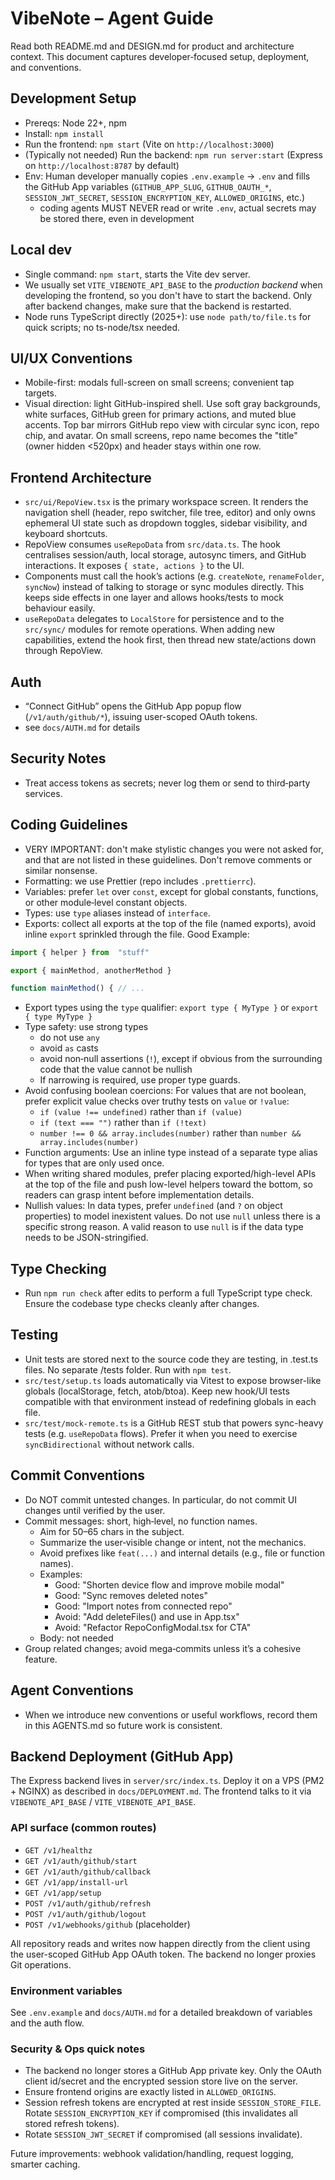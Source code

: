# VibeNote – Agent Guide

Read both README.md and DESIGN.md for product and architecture context.
This document captures developer‑focused setup, deployment, and conventions.

## Development Setup

- Prereqs: Node 22+, npm
- Install: `npm install`
- Run the frontend: `npm start` (Vite on `http://localhost:3000`)
- (Typically not needed) Run the backend: `npm run server:start` (Express on `http://localhost:8787` by default)
- Env: Human developer manually copies `.env.example` → `.env` and fills the GitHub App variables (`GITHUB_APP_SLUG`, `GITHUB_OAUTH_*`, `SESSION_JWT_SECRET`, `SESSION_ENCRYPTION_KEY`, `ALLOWED_ORIGINS`, etc.)
  - coding agents MUST NEVER read or write `.env`, actual secrets may be stored there, even in development

## Local dev

- Single command: `npm start`, starts the Vite dev server.
- We usually set `VITE_VIBENOTE_API_BASE` to the _production backend_ when developing the frontend, so you don't have to start the backend. Only after backend changes, make sure that the backend is restarted.
- Node runs TypeScript directly (2025+): use `node path/to/file.ts` for quick scripts; no ts-node/tsx needed.

## UI/UX Conventions

- Mobile-first: modals full-screen on small screens; convenient tap targets.
- Visual direction: light GitHub-inspired shell. Use soft gray backgrounds, white surfaces, GitHub green for primary actions, and muted blue accents. Top bar mirrors GitHub repo view with circular sync icon, repo chip, and avatar. On small screens, repo name becomes the "title" (owner hidden <520px) and header stays within one row.

## Frontend Architecture

- `src/ui/RepoView.tsx` is the primary workspace screen. It renders the navigation shell (header, repo switcher, file tree, editor) and only owns ephemeral UI state such as dropdown toggles, sidebar visibility, and keyboard shortcuts.
- RepoView consumes `useRepoData` from `src/data.ts`. The hook centralises session/auth, local storage, autosync timers, and GitHub interactions. It exposes `{ state, actions }` to the UI.
- Components must call the hook’s actions (e.g. `createNote`, `renameFolder`, `syncNow`) instead of talking to storage or sync modules directly. This keeps side effects in one layer and allows hooks/tests to mock behaviour easily.
- `useRepoData` delegates to `LocalStore` for persistence and to the `src/sync/` modules for remote operations. When adding new capabilities, extend the hook first, then thread new state/actions down through RepoView.

## Auth

- “Connect GitHub” opens the GitHub App popup flow (`/v1/auth/github/*`), issuing user-scoped OAuth tokens.
- see `docs/AUTH.md` for details

## Security Notes

- Treat access tokens as secrets; never log them or send to third‑party services.

## Coding Guidelines

- VERY IMPORTANT: don't make stylistic changes you were not asked for, and that are not listed in these guidelines. Don't remove comments or similar nonsense.
- Formatting: we use Prettier (repo includes `.prettierrc`).
- Variables: prefer `let` over `const`, except for global constants, functions, or other module‑level constant objects.
- Types: use `type` aliases instead of `interface`.
- Exports: collect all exports at the top of the file (named exports), avoid inline `export` sprinkled through the file. Good Example:

```ts
import { helper } from  "stuff"

export { mainMethod, anotherMethod }

function mainMethod() { // ...
```

- Export types using the `type` qualifier: `export type { MyType }` or `export { type MyType }`
- Type safety: use strong types
  - do not use `any`
  - avoid `as` casts
  - avoid non‑null assertions (`!`), except if obvious from the surrounding code that the value cannot be nullish
  - If narrowing is required, use proper type guards.
- Avoid confusing boolean coercions: For values that are not boolean, prefer explicit value checks over truthy tests on `value` or `!value`:
  - `if (value !== undefined)` rather than `if (value)`
  - `if (text === "")` rather than `if (!text)`
  - `number !== 0 && array.includes(number)` rather than `number && array.includes(number)`
- Function arguments: Use an inline type instead of a separate type alias for types that are only used once.
- When writing shared modules, prefer placing exported/high-level APIs at the top of the file and push low-level helpers toward the bottom, so readers can grasp intent before implementation details.
- Nullish values: In data types, prefer `undefined` (and `?` on object properties) to model inexistent values. Do not use `null` unless there is a specific strong reason. A valid reason to use `null` is if the data type needs to be JSON-stringified.

## Type Checking

- Run `npm run check` after edits to perform a full TypeScript type check. Ensure the codebase type checks cleanly after changes.

## Testing

- Unit tests are stored next to the source code they are testing, in .test.ts files. No separate /tests folder. Run with `npm test`.
- `src/test/setup.ts` loads automatically via Vitest to expose browser-like globals (localStorage, fetch, atob/btoa). Keep new hook/UI tests compatible with that environment instead of redefining globals in each file.
- `src/test/mock-remote.ts` is a GitHub REST stub that powers sync-heavy tests (e.g. `useRepoData` flows). Prefer it when you need to exercise `syncBidirectional` without network calls.

## Commit Conventions

- Do NOT commit untested changes. In particular, do not commit UI changes until verified by the user.
- Commit messages: short, high‑level, no function names.
  - Aim for 50–65 chars in the subject.
  - Summarize the user‑visible change or intent, not the mechanics.
  - Avoid prefixes like `feat(...)` and internal details (e.g., file or function names).
  - Examples:
    - Good: "Shorten device flow and improve mobile modal"
    - Good: "Sync removes deleted notes"
    - Good: "Import notes from connected repo"
    - Avoid: "Add deleteFiles() and use in App.tsx"
    - Avoid: "Refactor RepoConfigModal.tsx for CTA"
  - Body: not needed
- Group related changes; avoid mega‑commits unless it’s a cohesive feature.

## Agent Conventions

- When we introduce new conventions or useful workflows, record them in this AGENTS.md so future work is consistent.

## Backend Deployment (GitHub App)

The Express backend lives in `server/src/index.ts`. Deploy it on a VPS (PM2 + NGINX) as described in `docs/DEPLOYMENT.md`. The frontend talks to it via `VIBENOTE_API_BASE` / `VITE_VIBENOTE_API_BASE`.

### API surface (common routes)

- `GET /v1/healthz`
- `GET /v1/auth/github/start`
- `GET /v1/auth/github/callback`
- `GET /v1/app/install-url`
- `GET /v1/app/setup`
- `POST /v1/auth/github/refresh`
- `POST /v1/auth/github/logout`
- `POST /v1/webhooks/github` (placeholder)

All repository reads and writes now happen directly from the client using the user-scoped GitHub App OAuth token. The backend no longer proxies Git operations.

### Environment variables

See `.env.example` and `docs/AUTH.md` for a detailed breakdown of variables and the auth flow.

### Security & Ops quick notes

- The backend no longer stores a GitHub App private key. Only the OAuth client id/secret and the encrypted session store live on the server.
- Ensure frontend origins are exactly listed in `ALLOWED_ORIGINS`.
- Session refresh tokens are encrypted at rest inside `SESSION_STORE_FILE`. Rotate `SESSION_ENCRYPTION_KEY` if compromised (this invalidates all stored refresh tokens).
- Rotate `SESSION_JWT_SECRET` if compromised (all sessions invalidate).

Future improvements: webhook validation/handling, request logging, smarter caching.
